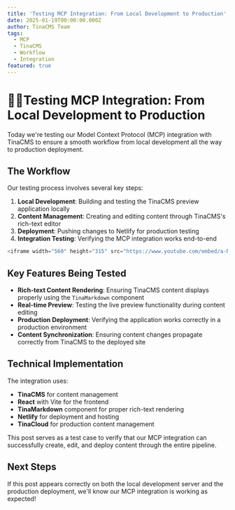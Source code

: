 ```yaml
---
title: 'Testing MCP Integration: From Local Development to Production'
date: 2025-01-19T00:00:00.000Z
author: TinaCMS Team
tags:
  - MCP
  - TinaCMS
  - Workflow
  - Integration
featured: true
---
```


# 🙌🏼Testing MCP Integration: From Local Development to Production

Today we're testing our Model Context Protocol (MCP) integration with TinaCMS to ensure a smooth workflow from local development all the way to production deployment.

## The Workflow

Our testing process involves several key steps:

1. **Local Development**: Building and testing the TinaCMS preview application locally
2. **Content Management**: Creating and editing content through TinaCMS's rich-text editor
3. **Deployment**: Pushing changes to Netlify for production testing
4. **Integration Testing**: Verifying the MCP integration works end-to-end

```javascript
<iframe width="560" height="315" src="https://www.youtube.com/embed/a-N_jhohQX0?si=lU1mdgofwkQrOAHk" title="YouTube video player" frameborder="0" allow="accelerometer; autoplay; clipboard-write; encrypted-media; gyroscope; picture-in-picture; web-share" referrerpolicy="strict-origin-when-cross-origin" allowfullscreen></iframe>
```

## Key Features Being Tested

* **Rich-text Content Rendering**: Ensuring TinaCMS content displays properly using the `TinaMarkdown` component
* **Real-time Preview**: Testing the live preview functionality during content editing
* **Production Deployment**: Verifying the application works correctly in a production environment
* **Content Synchronization**: Ensuring content changes propagate correctly from TinaCMS to the deployed site

## Technical Implementation

The integration uses:

* **TinaCMS** for content management
* **React** with Vite for the frontend
* **TinaMarkdown** component for proper rich-text rendering
* **Netlify** for deployment and hosting
* **TinaCloud** for production content management

This post serves as a test case to verify that our MCP integration can successfully create, edit, and deploy content through the entire pipeline.

## Next Steps

If this post appears correctly on both the local development server and the production deployment, we'll know our MCP integration is working as expected!
